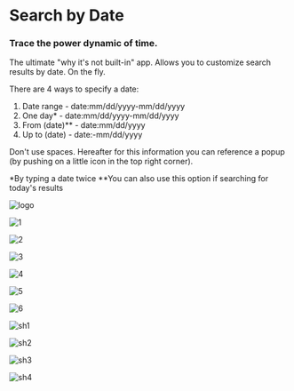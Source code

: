 # Search by Date

### Trace the power dynamic of time.

The ultimate "why it's not built-in" app. Allows you to customize search results by date. On the fly.

There are 4 ways to specify a date:

1. Date range - date:mm/dd/yyyy-mm/dd/yyyy
2. One day* - date:mm/dd/yyyy-mm/dd/yyyy
3. From (date)** - date:mm/dd/yyyy
4. Up to (date) - date:-mm/dd/yyyy

Don't use spaces. Hereafter for this information you can reference a popup (by pushing on a little icon in the top right corner).

*By typing a date twice
**You can also use this option if searching for today's results

![logo](https://user-images.githubusercontent.com/53351370/62819134-918e0d00-bb59-11e9-95d1-1dc17891677e.png)

![1](https://user-images.githubusercontent.com/53351370/62665308-766ba380-b987-11e9-99f1-a410ac0c4b42.png)

![2](https://user-images.githubusercontent.com/53351370/62665309-766ba380-b987-11e9-9c8f-641a58b7c408.png)

![3](https://user-images.githubusercontent.com/53351370/62665310-766ba380-b987-11e9-8ff0-0aff25224e95.png)

![4](https://user-images.githubusercontent.com/53351370/62665311-77043a00-b987-11e9-95bd-1f2ce67a203d.png)

![5](https://user-images.githubusercontent.com/53351370/62665312-77043a00-b987-11e9-92fa-8cbd20a0088c.png)

![6](https://user-images.githubusercontent.com/53351370/62665313-77043a00-b987-11e9-9919-05e28ad94db1.png)

![sh1](https://user-images.githubusercontent.com/53351370/62665314-77043a00-b987-11e9-85a6-732c0eec55a5.png)

![sh2](https://user-images.githubusercontent.com/53351370/62665315-77043a00-b987-11e9-81fa-06246798bd61.png)

![sh3](https://user-images.githubusercontent.com/53351370/62665316-779cd080-b987-11e9-84a8-971f7e2b2a87.png)

![sh4](https://user-images.githubusercontent.com/53351370/62665317-779cd080-b987-11e9-9e18-073e389110f1.png)
